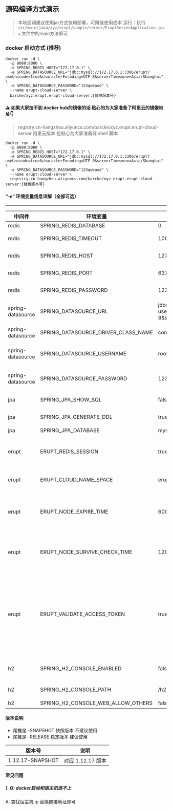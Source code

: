 ## 源码编译方式演示

> 本地启动建议使用jar方式依赖部署，可降低使用成本
运行：执行`src/main/java/xyz/erupt/sample/server/EruptServerApplication.java` 文件中的main方法即可


### docker 启动方式 (推荐)

```shell
docker run -d \
  -p 8080:8080 \
  -e SPRING_REDIS_HOST="172.17.0.1" \
  -e SPRING_DATASOURCE_URL="jdbc:mysql://172.17.0.1:3306/erupt?useUnicode=true&characterEncoding=UTF-8&serverTimezone=Asia/Shanghai" \
  -e SPRING_DATASOURCE_PASSWORD="123qweasd" \
  --name erupt-cloud-server \
  barcke/xyz.erupt.erupt-cloud-server:{替换版本号}
```

#### ⚠️ 如果大家拉不到 docker hub的镜像的话 贴心的为大家准备了阿里云的镜像地址👇
> registry.cn-hangzhou.aliyuncs.com/barcke/xyz.erupt.erupt-cloud-server
阿里云版本 也贴心为大家准备好 shell 脚本
```shell
docker run -d \
  -p 8080:8080 \
  -e SPRING_REDIS_HOST="172.17.0.1" \
  -e SPRING_DATASOURCE_URL="jdbc:mysql://172.17.0.1:3306/erupt?useUnicode=true&characterEncoding=UTF-8&serverTimezone=Asia/Shanghai" \
  -e SPRING_DATASOURCE_PASSWORD="123qweasd" \
  --name erupt-cloud-server \
  registry.cn-hangzhou.aliyuncs.com/barcke/xyz.erupt.erupt-cloud-server:{替换版本号}
```

#### “-e” 环境变量信息详解（全部可选）

---

| 中间件               | 环境变量 | 案例参数                                                                                                    | 描述                                               |
|-------------------|------|---------------------------------------------------------------------------------------------------------|--------------------------------------------------|
| redis             | SPRING_REDIS_DATABASE   | 0                                                                                                       | redis db                                         |
| redis             | SPRING_REDIS_TIMEOUT                | 10000                                                                                                   | redis超时时间                                        |
| redis             | SPRING_REDIS_HOST                   | 127.0.0.1                                                                                               | redis链接地址                                        |
| redis             | SPRING_REDIS_PORT                   | 6379                                                                                                    | redis端口                                          |
| redis             | SPRING_REDIS_PASSWORD               | 123456                                                                                                  | redis密码                                          |
| spring-datasource | SPRING_DATASOURCE_URL               | jdbc:mysql://172.17.0.1:3306/erupt?useUnicode=true&characterEncoding=UTF-8&serverTimezone=Asia/Shanghai | 数据库连接地址                                          |
| spring-datasource | SPRING_DATASOURCE_DRIVER_CLASS_NAME | com.mysql.jdbc.Driver                                                                                   | 数据库方言                                            |
| spring-datasource | SPRING_DATASOURCE_USERNAME          | root                                                                                                    | 数据库连接用户名                                         |
| spring-datasource | SPRING_DATASOURCE_PASSWORD          | 123456                                                                                                  | 数据库连接密码                                          |
| jpa               | SPRING_JPA_SHOW_SQL                 | false                                                                                                   | jpa是否展示sql                                       |
| jpa               | SPRING_JPA_GENERATE_DDL       | true                                                                                                    | jpa是否生成ddl                                       |
| jpa               | SPRING_JPA_DATABASE           | mysql                                                                                                   | 数据库                                              |
| erupt             | ERUPT_REDIS_SESSION           | true                                                                                                    | erupt是否开启redis会话                                 |
| erupt             | ERUPT_CLOUD_NAME_SPACE        | erupt-cloud:                                                                                            | cloud key 命名空间                                   |
| erupt             | ERUPT_NODE_EXPIRE_TIME        | 60000                                                                                                   | node节点持久化时长，单位：ms                                |
| erupt             | ERUPT_NODE_SURVIVE_CHECK_TIME | 120000                                                                                                  | node节点存活检查周期，单位：ms                               |
| erupt             | ERUPT_VALIDATE_ACCESS_TOKEN   | true                                                                                                    | 是否校验 node 节点 access-token，默认值 true，1.11.4及以上版本支持 |
| h2                |   SPRING_H2_CONSOLE_ENABLED   | false                                                                                                   | h2 控制台是否开启                                       |
| h2                |   SPRING_H2_CONSOLE_PATH   | /h2                                                                                                     | h2 控制台地址                                         |
| h2                |   SPRING_H2_CONSOLE_WEB_ALLOW_OTHERS   | false                                                                                                   | h2 配置                                            |

#### 版本说明

- 尾椎是 -SNAPSHOT 快照版本 不建议使用
- 尾椎是 -RELEASE 稳定版本 建议使用

| 版本号 | 说明            |
| --- |---------------|
|   1.12.17-SNAPSHOT  | 对应 1.12.17 版本 |


#### 常见问题

##### 1. Q: docker启动和宿主机连不上

A: 查找宿主机 ip 替换链接地址即可